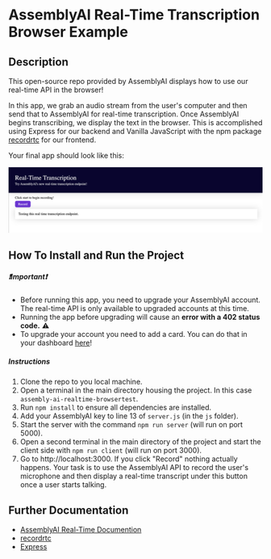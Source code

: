 # AssemblyAI Real-Time Transcription Browser Example

## Description

This open-source repo provided by AssemblyAI displays how to use our real-time API in the browser!

In this app, we grab an audio stream from the user's computer and then send that to AssemblyAI for real-time transcription. Once AssemblyAI begins transcribing, we display the text in the browser. This is accomplished using Express for our backend and Vanilla JavaScript with the npm package [recordrtc](https://www.npmjs.com/package/recordrtc) for our frontend.

Your final app should look like this:

![](sample_app.png)

## How To Install and Run the Project

##### ❗Important❗

- Before running this app, you need to upgrade your AssemblyAI account. The real-time API is only available to upgraded accounts at this time.
- Running the app before upgrading will cause an **error with a 402 status code.** ⚠️
- To upgrade your account you need to add a card. You can do that in your dashboard [here](https://app.assemblyai.com/)!

##### Instructions

1. Clone the repo to you local machine.
2. Open a terminal in the main directory housing the project. In this case `assembly-ai-realtime-browsertest`.
3. Run `npm install` to ensure all dependencies are installed.
4. Add your AssemblyAI key to line 13 of `server.js` (in the `js` folder).
5. Start the server with the command `npm run server` (will run on port 5000).
6. Open a second terminal in the main directory of the project and start the client side with `npm run client` (will run on port 3000).
7. Go to http://localhost:3000. If you click "Record" nothing actually happens. Your task is to use the AssemblyAI API to record the user's microphone and then display a real-time transcript under this button once a user starts talking.

## Further Documentation

- [AssemblyAI Real-Time Documention](https://docs.assemblyai.com/overview/real-time-transcription)
- [recordrtc](https://www.npmjs.com/package/recordrtc)
- [Express](https://expressjs.com/)
